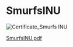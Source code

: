# SmurfsINU

![Certificate_Smurfs INU](https://user-images.githubusercontent.com/81981737/184989719-95df2daf-a938-4804-833c-e3f7b3cb7dca.jpg)


[SmurfsINU.pdf](https://github.com/Block-Audit-Report/SmurfsINU/files/9349471/SmurfsINU.pdf)
